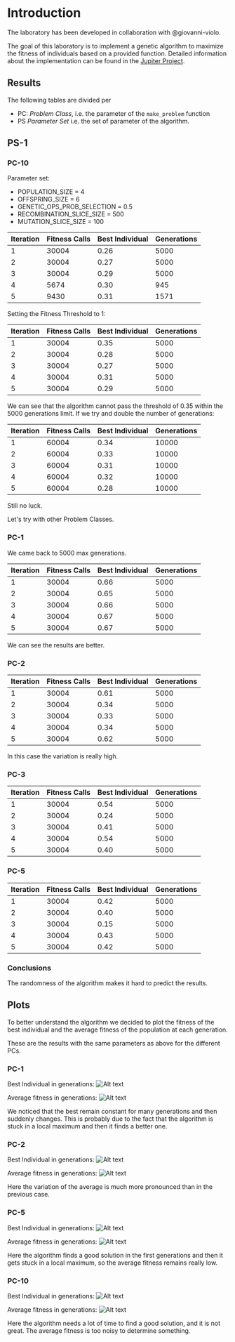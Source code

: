 # Introduction

The laboratory has been developed in collaboration with @giovanni-violo.

The goal of this laboratory is to implement a genetic algorithm to maximize the fitness of individuals based on a provided function. Detailed information about the implementation can be found in the [Jupiter Project](lab9.ipynb).

## Results

The following tables are divided per

- PC: _Problem Class_, i.e. the parameter of the `make_problem` function
- PS _Parameter Set_ i.e. the set of parameter of the algorithm.

## PS-1 

### PC-10

Parameter set:

- POPULATION_SIZE = 4
- OFFSPRING_SIZE = 6
- GENETIC_OPS_PROB_SELECTION = 0.5
- RECOMBINATION_SLICE_SIZE = 500
- MUTATION_SLICE_SIZE = 100

| Iteration | Fitness Calls | Best Individual | Generations |
| --------- | ------------- | --------------- | ----------- |
| 1         | 30004         | 0.26            | 5000        |
| 2         | 30004         | 0.27            | 5000        |
| 3         | 30004         | 0.29            | 5000        |
| 4         | 5674          | 0.30            | 945         |
| 5         | 9430          | 0.31            | 1571        |

Setting the Fitness Threshold to 1:

| Iteration | Fitness Calls | Best Individual | Generations |
| --------- | ------------- | --------------- | ----------- |
| 1         | 30004         | 0.35            | 5000        |
| 2         | 30004         | 0.28            | 5000        |
| 3         | 30004         | 0.27            | 5000        |
| 4         | 30004         | 0.31            | 5000        |
| 5         | 30004         | 0.29            | 5000        |

We can see that the algorithm cannot pass the threshold of 0.35 within the 5000 generations limit. If we try and double the number of generations:

| Iteration | Fitness Calls | Best Individual | Generations |
| --------- | ------------- | --------------- | ----------- |
| 1         | 60004         | 0.34            | 10000       |
| 2         | 60004         | 0.33            | 10000       |
| 3         | 60004         | 0.31            | 10000       |
| 4         | 60004         | 0.32            | 10000       |
| 5         | 60004         | 0.28            | 10000       |

Still no luck.

Let's try with other Problem Classes.

### PC-1

We came back to 5000 max generations.

| Iteration | Fitness Calls | Best Individual | Generations |
| --------- | ------------- | --------------- | ----------- |
| 1         | 30004         | 0.66            | 5000       |
| 2         | 30004         | 0.65            | 5000       |
| 3         | 30004         | 0.66            | 5000       |
| 4         | 30004         | 0.67            | 5000       |
| 5         | 30004         | 0.67            | 5000       |

We can see the results are better.

### PC-2

| Iteration | Fitness Calls | Best Individual | Generations |
| --------- | ------------- | --------------- | ----------- |
| 1         | 30004         | 0.61            | 5000       |
| 2         | 30004         | 0.34            | 5000       |
| 3         | 30004         | 0.33            | 5000       |
| 4         | 30004         | 0.34            | 5000       |
| 5         | 30004         | 0.62            | 5000       |

In this case the variation is really high.

### PC-3

| Iteration | Fitness Calls | Best Individual | Generations |
| --------- | ------------- | --------------- | ----------- |
| 1         | 30004         | 0.54            | 5000       |
| 2         | 30004         | 0.24            | 5000       |
| 3         | 30004         | 0.41            | 5000       |
| 4         | 30004         | 0.54            | 5000       |
| 5         | 30004         | 0.40            | 5000       |

### PC-5

| Iteration | Fitness Calls | Best Individual | Generations |
| --------- | ------------- | --------------- | ----------- |
| 1         | 30004         | 0.42            | 5000       |
| 2         | 30004         | 0.40            | 5000       |
| 3         | 30004         | 0.15            | 5000       |
| 4         | 30004         | 0.43            | 5000       |
| 5         | 30004         | 0.42            | 5000       |

### Conclusions

The randomness of the algorithm makes it hard to predict the results.

## Plots

To better understand the algorithm we decided to plot the fitness of the best individual and the average fitness of the population at each generation.

These are the results with the same parameters as above for the different PCs.

### PC-1
Best Individual in generations:
![Alt text](imgs/pc1best1.png)

Average fitness in generations:
![Alt text](imgs/pc1avg1.png)

We noticed that the best remain constant for many generations and then suddenly changes. This is probably due to the fact that the algorithm is stuck in a local maximum and then it finds a better one.

### PC-2
Best Individual in generations:
![Alt text](imgs/pc2best1.png)

Average fitness in generations:
![Alt text](imgs/pc2avg1.png)

Here the variation of the average is much more pronounced than in the previous case. 

### PC-5
Best Individual in generations:
![Alt text](imgs/pc5best1.png)

Average fitness in generations:
![Alt text](imgs/pc5avg1.png)

Here the algorithm finds a good solution in the first generations and then it gets stuck in a local maximum, so the average fitness remains really low.

### PC-10

Best Individual in generations:
![Alt text](imgs/pc10best1.png)

Average fitness in generations:
![Alt text](imgs/pc10avg1.png)

Here the algorithm needs a lot of time to find a good solution, and it is not great. The average fitness is too noisy to determine something.